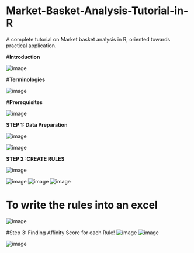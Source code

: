 # Market-Basket-Analysis-Tutorial-in-R
A complete tutorial on Market basket analysis in R, oriented towards practical application.

#**Introduction**

![image](https://user-images.githubusercontent.com/12694124/119849031-ea46b980-bf29-11eb-8b49-85f27089bb1b.png)

#**Terminologies**

![image](https://user-images.githubusercontent.com/12694124/119850493-39411e80-bf2b-11eb-8ee3-6d1a6dbaec67.png)

#**Prerequisites**

![image](https://user-images.githubusercontent.com/12694124/119850070-d2bc0080-bf2a-11eb-9dbe-57a6192bdd96.png)

**STEP 1: Data Preparation**

![image](https://user-images.githubusercontent.com/12694124/119849550-59bca900-bf2a-11eb-9cb4-094a40974372.png)

![image](https://user-images.githubusercontent.com/12694124/119850166-e8c9c100-bf2a-11eb-8d12-9d486bf31bba.png)

**STEP 2 :CREATE RULES**

![image](https://user-images.githubusercontent.com/12694124/119851667-38f55300-bf2c-11eb-9afa-641ebb90f185.png)

![image](https://user-images.githubusercontent.com/12694124/119851692-3eeb3400-bf2c-11eb-97fb-91308e535eac.png)
![image](https://user-images.githubusercontent.com/12694124/119851716-44487e80-bf2c-11eb-9f4a-9d8f06624a12.png)
![image](https://user-images.githubusercontent.com/12694124/119942355-57e8f900-bfaf-11eb-8a94-9f46deae2137.png)
# To write the rules into an excel

![image](https://user-images.githubusercontent.com/12694124/119942444-76e78b00-bfaf-11eb-8829-cfe1963ed6af.png)

#Step 3: Finding Affinity Score for each Rule!
![image](https://user-images.githubusercontent.com/12694124/119942924-fecd9500-bfaf-11eb-9c57-43c31ecf2349.png)
![image](https://user-images.githubusercontent.com/12694124/119942948-03924900-bfb0-11eb-8f4d-2fbbeb3b1a21.png)

![image](https://user-images.githubusercontent.com/12694124/119942994-10af3800-bfb0-11eb-8963-e55b214a0e23.png)



